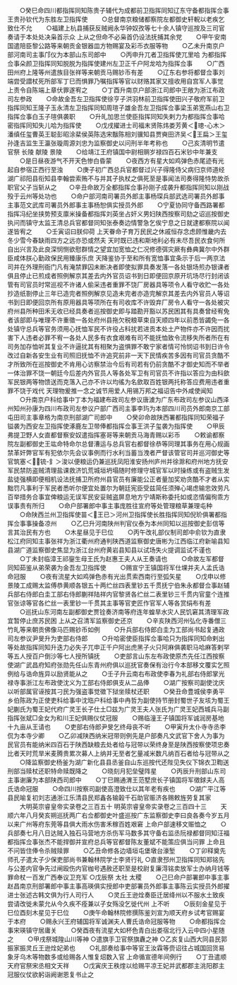 <!-- { "loadSidebar": true } -->
　　○癸巳命四川都指挥同知陈贵子辅代为成都前卫指挥同知辽东守备都指挥佥事王贵孙钦代为东胜左卫指挥使
　　○总督南京粮储都察院左都御史轩輗以老疾乞致仕不允
　　○福建上杭县捕获反贼阙永华钟奴孜等七十余人镇守巡按及三司官奏请于本处处决枭首示众  上从之但命不必枭首仍设法抚捕其余党
　　○甲午安南国遣陪臣黎公路等来朝贡金银器皿方物赐宴及彩币衣服等物
　　○乙未升南京户部河南司主事邝仪为本部山东司郎中
　　○丙申升兀者卫指挥使兀里哈
为都指挥佥事朵颜卫指挥同知脱脱为指挥使建州左卫正千户阿龙哈为指挥佥事
　　○广西田州府上隆等州遣族目张祥等来朝贡马赐钞币有差
　　○辽东右参将都督佥事刘端尝受譛杖死所部军丁巳而惧罪乃嘱指挥等官以财赂其家又擅收用自宫军人事觉  上责令自陈端上章伏罪遂宥之
　　○丁酉升南京户部浙江司郎中王敞为浙江布政司左参政
　　○命故金吾左卫指挥使徐亨子洪羽林前卫指挥使田兴子敬府军前卫指挥同知王隆子玉永清左卫指挥同知周瑄子雄金吾左卫指挥佥事梁玉弟宽燕山右卫指挥佥事白玉子瑄俱袭职
　　○升癿加思兰使臣指挥同知失剌力为都指挥佥事哈密指挥同知失儿哈为指挥使
　　○戊戌擢进士司福末贤陈炜娄芳黄＜璁-心木＞潘缜任玺曹英王聪彭昭涂棐侯英陈选宋黻陈相刘骥知县贾奭田济吴＜王扁＞王玺孙逢吉监生王瀛张璇周源刘忠为监察御史以问刑半年考称也
　　○己亥清明节遣官祭  长陵  献陵  景陵
　　○给靖江王府镇国中尉相赒岁禄四百石米钞中年兼支
　　○是日昼夜游气不开天色惨白昏蒙
　　○夜西方有星大如鸡弹色赤尾迹有光起自参宿正西行至浊
　　○庚子初广西总兵官都督过兴子得隆侍父病归京师道经湖广祁阳县衔知县李翰尝索贿不与并其子执杖之俱死至是事闻法司奏得隆恃势故杀职官父子当斩从之　　○辛丑命故万全都指挥佥事孙刚子成袭升都指挥同知以刚战殁于云州等处功也
　　○命户部河南司署员外郎主事杨琛兵部武选司署员外郎事主事范文武库司署员外郎事主事杨恕俱实授员外郎
　　○宁夏协同守备西路署都指挥冯纪坐挟势预支廪米操备都指挥刘英坐占奸义男妇陕西按察司劾之诏巡按御史执问而镇守太监王清总兵官都督同知张泰奏边情警急乞俟宁息之日就逮都察院以闻遂皆宥之
　　○壬寅诏曰朕仰荷  上天眷命子育万民民之休戚恒存念虑顾惟畿内去冬少雪今春缺雨四方之远亦恐或然夫  天时既已违和斯地利必有未尽吾民衣食何所自出兴言及此良深悯恻欲慰群情之望宜加宽恤之仁况修德弭灾厥有彝典冀尔中外群臣咸体朕心勤政保民用臻康乐庶  天降鉴协于至和所有宽恤事宜条示于后一两京法司并在外理刑衙门凡有淹禁罪囚未断决者即使拟罪具奏发落一各处银场煎办银课者俱且停止已煎成者照例解京其差去内外官员诏书到日即便回京原开坑场尽行封闭该管有司官员时常巡视不许诸人偷采违者重罪不饶厂房器具等项令人看守收贮一各处抄造纸劄停止三年已造完者照例解京见造未完者亦造完解京其差去内外官员人等诏书到日即便回京所有原用器具等项所在有司收库不许毁弃厂房令人看守一各处被灾府州县所种田禾无收已经具奏者巡按御史即与踏勘开豁以苏民困其有具奏曾经宥免者该部即与唯理不许重徵一各处府州县拖欠税粮草束自天顺四年以前悉皆蠲免一各处镇守总兵等官务须用心抚恤军民不许役占科扰若进贡本处土产物件亦不许因而扰害下人违者必罪不宥一各处人民多有衣食艰难有司不能抚恤致令流移失所者所在有司务加存恤听其复业不许逼扰其有相聚为盗惧罪不敢宁家者情可怜悯诏书到日许令改过自新各安生业有司照旧抚恤不许追究前非一天下民情疾苦多因有司官员贪酷不才所致所在巡按御史不肯用心访察禁治今后有司若有仍前贪酷不才御史知而不举者一体治罪不饶一朝廷今后差内外官员人等各处军卫有司官员不许指以答应为由科歛军民银两等物馈送而克落入己亦不许以均徭为名歛取百姓银两托称答应费用违者重罪不饶于戏代  天理物爰推一念之诚节用爱人用锡万邦之福诏告中外咸使闻知
　　○升南京户科给事中丁本为福建布政司左参议唐澞为广东布政司左参议山西泽州知州孙康为四川布政司左参议户部广西司主事李玙为本部四川司员外郎南京工部屯田司主事章格为南京刑部湖广司郎中
　　○癸卯命故陕西署都指挥同知荣福子镒袭为西安左卫指挥使涿鹿左卫带俸都指挥佥事王洪子玺袭为指挥使
　　○甲辰弗提卫野人女直都督察安奴遣指挥塞哥等来朝贡马海青赐以彩币
　　○敕谕都察院左副都御史王竑命特命尔总督漕运与总兵官右都督徐恭等同理其事务在用心规画禁革奸弊官军有犯依尔先会议事例而行水利当蓄当洩者严督该管官司并巡河御史等官筑塞＜锍-釒＞浚以便粮运仍兼巡抚凤阳淮安扬州庐州并徐滁和府州地方抚安军民禁防盗贼清理盐课救济饥荒城垣坍塌随时修理守城官军以时操练或有盗贼生发盐徒强横即便相机设法抚捕卫所府州县官员有廉能公正者量加奖劝贪酷不才者从实黜罚凡事利于军民者悉听尔便宜处置尔为朝廷宪臣受兹简任须殚心竭虑输忠效劳凡百举措务合事宜俾粮运无误军民安妥贼盗屏息地方宁靖斯称委托如或恣情偏徇乖方误事责有所归
　　○命户部署郎中事主事庞胜往宣府等处管理粮草兼理屯种
　　○命陕西兰州卫指挥使苗＜王已＞河州卫指挥使长胜指挥同知倪玠俱署都指挥佥事事操备凉州
　　○乙巳升河南陕州判官仪泰为本州同知以巡按御史彭信等言其治民有方也
　　○木星昼见于巳位
　　○丙午改礼部仪制司郎中俞钦为直隶松江府同知主事张祥为浙江衢州府通判陕西道监察御史唐彬为江西临江府新喻县知县湖广道监察御史焦显为浙江台州府黄岩县知县以试场失火提调监试不谨也
　　○丁未封临漳王祁鋆生母王氏为赵惠王夫人从王奏请也
　　○命故左军都督同知茹鉴从弟荣袭为金吾左卫指挥使
　　○赐宣宁王镇国将军仕堁并夫人孟氏诰命冠服
　　○夜有流星大如鸡弹色赤有光出贯索西南行至弧矢星
　　○戊申以修  景陵工成赐太监傅恭黄顺各银五十两纻丝四表里钞五千贯抚宁伯朱永都督佥事赵辅兵部右侍郎白圭工部右侍郎蒯祥陆祥内官黎贤各纻丝二表里钞三千贯内官童个连推官张谅等官各纻丝一表里钞一千贯其主事等官吏匠作官军人等各赏绢布有差
　　○巡抚山东河南左副都御史贾铨奏济南等府连年蝗旱水灾人民饥窘其清理军政宜暂停止庶苏民困  上从之召清军监察御史还京
　　○辛亥陕西河州弘化寺番僧三竹癿等来朝贡佛像马匹赐钞币如例
　　○升兵部右侍郎白圭为工部尚书起复通政司左参议尹旻升为吏部右侍郎
　　○升哈密使臣指挥佥事哈只为指挥同知命剌出等处故指挥同知升迭力必失子兀申正千户阿出虎黑子火只阿麻俱袭职马哈麻答剌罕等五人授百户倒沙等七人授所镇抚
　　○吏部言山东左布政使原杰先任江西按察使湖广武昌府知府张勋先任山东青州府俱以巡抚官奏保有治行今本部移文覆实乞照例给与诰命旌异以励贤能从之
　　○壬子升云南右布政使李春为礼部右侍郎掌光禄寺事浙江左布政使沈义为工部右侍郎俱支从二品俸
　　○湖广按察司副使沈庆以听部属官诬按其刁民为强盗事觉徵下狱坐赎杖还职
　　○癸丑命豊城侯李勇平乡伯陈政为正使吏科给事中沈珤户科给事中冉哲为副使持节册封蜀世子友垓为蜀王妃蒯氏为蜀王妃代府广灵王长子仕土□兹为广灵王夫人张氏为广灵王妃西城兵马副指挥张斌□金女为和川王妃俱赐仪仗冠服
　　○赐临潼王子镇国将军诚润房基地十九亩从王请也
　　○吏部右侍郎尹旻乞终母丧不听
　　○甲寅升太仆寺寺丞李侃为本寺少卿
　　○乙卯减陕西纳米冠带则例先是户部奏凡文武官下舍人为事为民官员有能纳米四百石于陕西缺粮去处者给与冠带以荣终身至是陕西按察使项忠奏比者天时荒旱米麦腾贵累次募人上纳并无至者乞量减米数凡纳百石者给与冠带从之
　　○降监察御史杨釜为湖广新化县县丞釜自山东巡按代还陛见失仪下锦衣卫鞫送刑部当赎杖还职特命赎既降之
　　○晓刻月犯垒璧阵星
　　○丙辰升刑部山东司主事谢廉为本部陕西司郎中
　　○丁巳赐通渭王范墅庶长子镇国将军徵銶夫人高氏诰命冠服
　　○命四川按察司副使高澄致仕以其年老有疾也
　　○湖广平江等县民喻复初刘志通浙江乐清县民郑鑫各输榖千石助官赈济各赐敕旌劳复其家
　　大明英宗睿皇帝实录卷之三百五十
明英宗睿皇帝实录卷之三百四十三
　　天顺六年八月癸亥朔巡抚两广右佥都御史叶盛巡按广东监察御史李曰良各奏今岁五月以来广州等府东莞等县俱大雨水伤害禾稼百姓艰窘  上命户部速移文赈恤之
　　○兵部奏七月八日达贼入独石马营地方杀伤军马数多其守备右监丞阮禄都督同知汪福都指挥佥事张杰不能捍御并宣府总兵等官都督陈友董斌不能策应俱当问罪  上命且不问皆住俸令杀贼赎罪
　　○乙丑命修各边墙垣屯堡墩台濠堑
　　○丁卯释奠先师孔子遣太子少保吏部尚书兼翰林院学士李贤行礼
○直隶邳州卫指挥同知郑铭先与公差内官争先过闸殴伤内官枷号遇赦还职至是校尉复廉淂铭卖放军士办纳月钱等罪命杖一百发广西奉议卫充军
○戊辰祭  太社  太稷
　　○己巳命户部署郎中事主事赵昌南京刑部署郎中事主事高瑛俱实授郎中吏部署员外郎事主事陈云实授员外郎擢进士张述古韩文俱为行人司行人
　　○灵丘王逊烇奏臣迁居绛州以不服水土致疾尝请改徙未蒙允从今久疾不痊兼以子女殇没乞徙代州  上不听
　　○辰刻金星见于巳位酉刻木星见于巳位
　　○庚午命翰林院修撰陈鉴刘宣为顺天府乡试考官赐宴于本府
　　○赐永兴王府辅国将军诚渊夫人曹氏诰命冠服等物
　　○命都指挥佥事宋瑛镇守居庸关
　　○癸酉夜有流星大如杯色青白出娄宿北行入云中四小星随之
　　○甲戌祭城隍山川等神
○遣旗手卫官祭旗纛之神
○乙亥复山西大同县民郭振家振灵丘王逊烇妃弟也
　　○礼部奏给事中等官王汝霖等赍诏往占城国回货易象牙乌木等物数多或给赐各人惟复炤数入官  上命循宣德年间例行
　　○丁丑遣顺天府官祭宋丞相文天祥
　　○戊寅庆王秩煃以给赐平凉王妃并武都郡主洮阳郡主冠服仪仗欲躬诣阙谢恩复书止之
